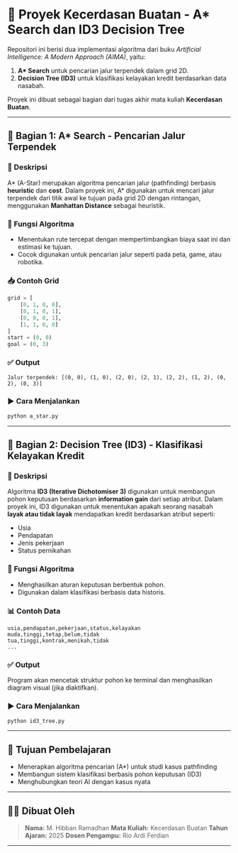 # 🤖 Proyek Kecerdasan Buatan - A* Search dan ID3 Decision Tree

Repositori ini berisi dua implementasi algoritma dari buku *Artificial Intelligence: A Modern Approach (AIMA)*, yaitu:

1. **A\* Search** untuk pencarian jalur terpendek dalam grid 2D.
2. **Decision Tree (ID3)** untuk klasifikasi kelayakan kredit berdasarkan data nasabah.

Proyek ini dibuat sebagai bagian dari tugas akhir mata kuliah **Kecerdasan Buatan**.

---

## 🔹 Bagian 1: A\* Search - Pencarian Jalur Terpendek

### 📌 Deskripsi  
A\* (A-Star) merupakan algoritma pencarian jalur (pathfinding) berbasis **heuristic** dan **cost**. Dalam proyek ini, A\* digunakan untuk mencari jalur terpendek dari titik awal ke tujuan pada grid 2D dengan rintangan, menggunakan **Manhattan Distance** sebagai heuristik.

### 🧠 Fungsi Algoritma  
- Menentukan rute tercepat dengan mempertimbangkan biaya saat ini dan estimasi ke tujuan.
- Cocok digunakan untuk pencarian jalur seperti pada peta, game, atau robotika.

### 📥 Contoh Grid

```python
grid = [
    [0, 1, 0, 0],
    [0, 1, 0, 1],
    [0, 0, 0, 1],
    [1, 1, 0, 0]
]
start = (0, 0)
goal = (0, 3)
````

### ✅ Output

```
Jalur terpendek: [(0, 0), (1, 0), (2, 0), (2, 1), (2, 2), (1, 2), (0, 2), (0, 3)]
```

### ▶️ Cara Menjalankan

```bash
python a_star.py
```

---

## 🔹 Bagian 2: Decision Tree (ID3) - Klasifikasi Kelayakan Kredit

### 📌 Deskripsi

Algoritma **ID3 (Iterative Dichotomiser 3)** digunakan untuk membangun pohon keputusan berdasarkan **information gain** dari setiap atribut. Dalam proyek ini, ID3 digunakan untuk menentukan apakah seorang nasabah **layak atau tidak layak** mendapatkan kredit berdasarkan atribut seperti:

* Usia
* Pendapatan
* Jenis pekerjaan
* Status pernikahan

### 🧠 Fungsi Algoritma

* Menghasilkan aturan keputusan berbentuk pohon.
* Digunakan dalam klasifikasi berbasis data historis.

### 📊 Contoh Data

```
usia,pendapatan,pekerjaan,status,kelayakan
muda,tinggi,tetap,belum,tidak
tua,tinggi,kontrak,menikah,tidak
...
```

### ✅ Output

Program akan mencetak struktur pohon ke terminal dan menghasilkan diagram visual (jika diaktifkan).

### ▶️ Cara Menjalankan

```bash
python id3_tree.py
```

---

## 🎯 Tujuan Pembelajaran

* Menerapkan algoritma pencarian (A\*) untuk studi kasus pathfinding
* Membangun sistem klasifikasi berbasis pohon keputusan (ID3)
* Menghubungkan teori AI dengan kasus nyata

---

## 🧑‍🎓 Dibuat Oleh

> **Nama:** M. Hibban Ramadhan
> **Mata Kuliah:** Kecerdasan Buatan
> **Tahun Ajaran:** 2025
> **Dosen Pengampu:** Rio Ardi Ferdian

---
